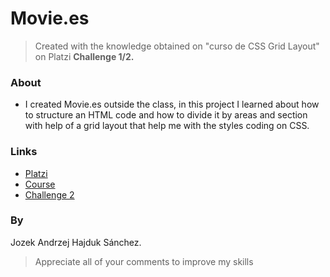 # Movie.es
> Created with the knowledge obtained on "curso de CSS Grid Layout" on Platzi
> **Challenge 1/2.**

### About
- I created Movie.es outside the class, in this project I learned about how to structure an HTML code and how to divide it by areas and section with help of a grid layout that help me with the styles coding on CSS.

### Links
* [Platzi](https://platzi.com/)
* [Course](https://platzi.com/clases/css-grid-layout-2017/)
* [Challenge 2](https://github.com/HajdukSanchez/Platzi-Video)

### By
Jozek Andrzej Hajduk Sánchez.

> Appreciate all of your comments to improve my skills
